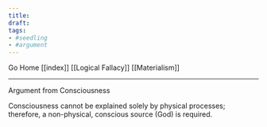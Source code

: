 ```yaml
---
title:
draft:
tags:
- #seedling 
- #argument 
---
```


Go Home [[index]]
[[Logical Fallacy]]
[[Materialism]]

---

Argument from Consciousness

Consciousness cannot be explained solely by physical processes; therefore, a non-physical, conscious source (God) is required.